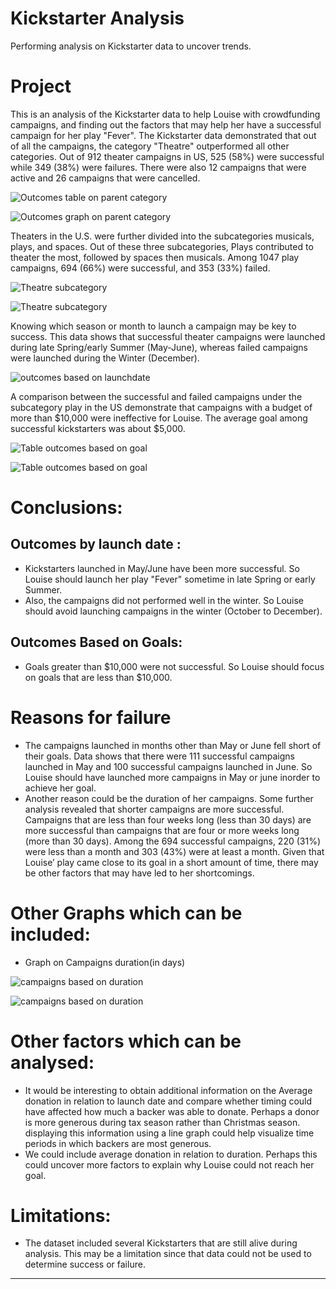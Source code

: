 # Kickstarter Analysis
Performing analysis on Kickstarter data to uncover trends.
# Project
This is an analysis of the Kickstarter data to help Louise with crowdfunding campaigns, and finding out the factors that may help her have a successful campaign for her play "Fever". 
The Kickstarter data demonstrated that out of all the campaigns, the category "Theatre" outperformed all other categories. Out of 912 theater campaigns in US, 525 (58%) were successful while 349 (38%) were failures. There were also 12 campaigns that were active and 26 campaigns that were cancelled. 

![Outcomes table on parent category](https://github.com/tarini-mi7/kickstarter-analysis/blob/main/resources/Outcomes%20table%20for%20Parent%20Category.png)

![Outcomes graph on parent category](https://github.com/tarini-mi7/kickstarter-analysis/blob/main/resources/Outcomes%20based%20on%20category.png)

Theaters in the U.S. were further divided into the subcategories musicals, plays, and spaces. Out of these three subcategories, Plays contributed to theater the most, followed by spaces then musicals. Among 1047 play campaigns, 694 (66%) were successful, and 353 (33%) failed.

![Theatre subcategory](https://github.com/tarini-mi7/kickstarter-analysis/blob/main/resources/Theatre%20subcategory.png)

![Theatre subcategory](https://github.com/tarini-mi7/kickstarter-analysis/blob/main/resources/Plays%20has%20the%20highest%20successful%20outcomes.png)

Knowing which season or month to launch a campaign may be key to success. This data shows that successful theater campaigns were launched during late Spring/early Summer (May-June), whereas failed campaigns were launched during the Winter (December).

![outcomes based on launchdate](https://github.com/tarini-mi7/kickstarter-analysis/blob/main/resources/Outcomes%20based%20on%20Launch%20date.png)

A comparison between the successful and failed campaigns under the subcategory play in the US demonstrate that campaigns with a budget of more than $10,000 were ineffective for Louise. The average goal among successful kickstarters was about $5,000.

![Table outcomes based on goal ](https://github.com/tarini-mi7/kickstarter-analysis/blob/main/resources/Outcomes%20based%20on%20goal%20table.png)

![Table outcomes based on goal ](https://github.com/tarini-mi7/kickstarter-analysis/blob/main/resources/Outcome%20based%20on%20goals%20graph.png)


# Conclusions:

## Outcomes by launch date :
* Kickstarters launched in May/June have been more successful. So Louise should launch her play "Fever" sometime in late Spring or early Summer.
* Also, the campaigns did not performed well in the winter. So Louise should avoid launching campaigns in the winter (October to December).

## Outcomes Based on Goals:
* Goals greater than $10,000 were not successful. So Louise should focus on goals that are less than $10,000.

# Reasons for failure 
* The campaigns launched in months other than May or June fell short of their goals. Data shows that there were 111 successful campaigns launched in May and 100 successful campaigns launched in June. So Louise should have launched more campaigns in May or june inorder to achieve her goal. 
* Another reason could be the duration of her campaigns. Some further analysis revealed that shorter campaigns are more successful. Campaigns that are less than four weeks long (less than 30 days) are more successful than campaigns that are four or more weeks long (more than 30 days). Among the 694 successful campaigns, 220 (31%) were less than a month and 303 (43%) were at least a month. Given that Louise’ play came close to its goal in a short amount of time, there may be other factors that may have led to her shortcomings.

# Other Graphs which can be included:
* Graph on Campaigns duration(in days)

![campaigns based on duration ](https://github.com/tarini-mi7/kickstarter-analysis/blob/main/resources/Campaigns%20%20duration%20based%20on%20days.png)

![campaigns based on duration ](https://github.com/tarini-mi7/kickstarter-analysis/blob/main/resources/Campaigns%20%20duration%20based%20on%20days%20graph.png)

# Other factors which can be analysed:
* It would be interesting to obtain additional information on the Average donation in relation to launch date and compare whether timing could have affected how much a backer was able to donate. Perhaps a donor is more generous during tax season rather than Christmas season. displaying this information using a line graph could help visualize time periods in which backers are most generous. 
* We could include average donation in relation to duration. Perhaps this could uncover more factors to explain why Louise could not reach her goal.

# Limitations:
* The dataset included several Kickstarters that are still alive during analysis. This may be a limitation since that data could not be used to determine success or failure. 

-------------------------------------------------------------------------------------------------------------------------------------------


